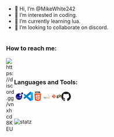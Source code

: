 #
- 👋 Hi, I’m @MikeWhite242
- 👀 I’m interested in coding.
- 🌱 I’m currently learning lua.
- 💞️ I’m looking to collaborate on discord.
#
### How to reach me:

[<img align="left" alt="https://discord.gg/vnxhcd8KEU" width="22px" src="https://cdn.jsdelivr.net/npm/simple-icons@v3/icons/discord.svg" />][discord]

<br />

#

### Languages and Tools:

<img align="left" alt="Lua" width="26px" src="https://raw.githubusercontent.com/github/explore/80688e429a7d4ef2fca1e82350fe8e3517d3494d/topics/lua/lua.png" />
<img align="left" alt="Visual Studio Code" width="26px" src="https://raw.githubusercontent.com/github/explore/80688e429a7d4ef2fca1e82350fe8e3517d3494d/topics/visual-studio-code/visual-studio-code.png" />
<img align="left" alt="HTML5" width="26px" src="https://raw.githubusercontent.com/github/explore/80688e429a7d4ef2fca1e82350fe8e3517d3494d/topics/html/html.png" />
<img align="left" alt="MySQL" width="26px" src="https://raw.githubusercontent.com/github/explore/80688e429a7d4ef2fca1e82350fe8e3517d3494d/topics/mysql/mysql.png" />
<img align="left" alt="Git" width="26px" src="https://raw.githubusercontent.com/github/explore/80688e429a7d4ef2fca1e82350fe8e3517d3494d/topics/git/git.png" />
<img align="left" alt="GitHub" width="26px" src="https://raw.githubusercontent.com/github/explore/78df643247d429f6cc873026c0622819ad797942/topics/github/github.png" />
<br />
<br />

#

![statz](https://github-readme-stats.vercel.app/api?username=MikeWhite242&count_private=true&theme=dark&include_all_commits=true)

#

</details>

[discord]: https://discord.gg/vnxhcd8KEU

<!---
MikeWhite242/MikeWhite242 is a ✨ special ✨ repository because its `README.md` (this file) appears on your GitHub profile.
You can click the Preview link to take a look at your changes.
--->
